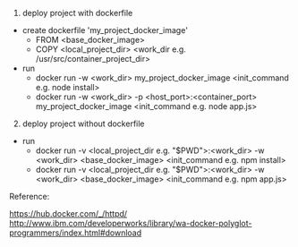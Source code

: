 1. deploy project with dockerfile
  * create dockerfile 'my_project_docker_image'
    * FROM \<base_docker_image\>
    * COPY \<local_project_dir\> \<work_dir e.g. /usr/src/container_project_dir\>
  * run
    * docker run -w \<work_dir> my_project_docker_image \<init_command e.g. node install>
    * docker run -w \<work_dir\> -p \<host_port>:\<container_port\> my_project_docker_image \<init_command e.g. node app.js\>

2. deploy project without dockerfile
  * run
    * docker run -v \<local_project_dir e.g. "$PWD"\>:\<work_dir> -w \<work_dir\> \<base_docker_image\> \<init_command e.g. npm install\>
    * docker run -v \<local_project_dir e.g. "$PWD"\>:\<work_dir\> -w \<work_dir\> \<base_docker_image\> \<init_command e.g. npm app.js\>

Reference:

https://hub.docker.com/_/httpd/
http://www.ibm.com/developerworks/library/wa-docker-polyglot-programmers/index.html#download
